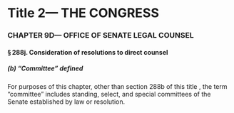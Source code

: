 
# Title 2— THE CONGRESS
### CHAPTER 9D— OFFICE OF SENATE LEGAL COUNSEL
#### § 288j. Consideration of resolutions to direct counsel
##### (b) “Committee” defined

For purposes of this chapter, other than section 288b of this title , the term “committee” includes standing, select, and special committees of the Senate established by law or resolution.
